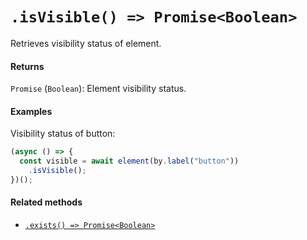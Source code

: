 # `.isVisible() => Promise<Boolean>`

Retrieves visibility status of element.

#### Returns

`Promise` (`Boolean`): Element visibility status.

#### Examples

Visibility status of button:

```javascript
(async () => {
  const visible = await element(by.label("button"))
    .isVisible();
})();
```

#### Related methods

- [`.exists() => Promise<Boolean>`](./exists.md)
